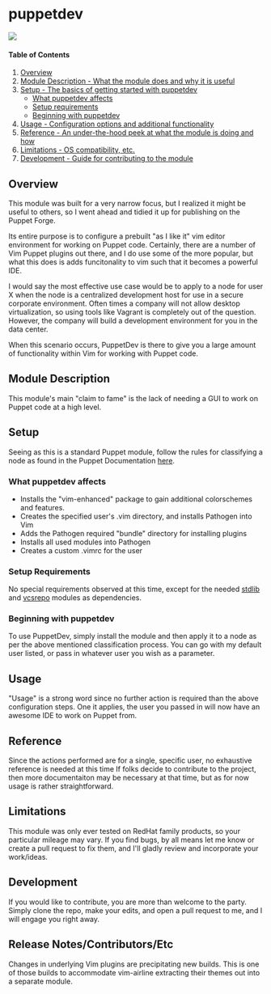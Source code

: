 # puppetdev
![](https://travis-ci.org/cvquesty/puppetdev.svg?branch=development)
#### Table of Contents

1. [Overview](#overview)
2. [Module Description - What the module does and why it is useful](#module-description)
3. [Setup - The basics of getting started with puppetdev](#setup)
    * [What puppetdev affects](#what-puppetdev-affects)
    * [Setup requirements](#setup-requirements)
    * [Beginning with puppetdev](#beginning-with-puppetdev)
4. [Usage - Configuration options and additional functionality](#usage)
5. [Reference - An under-the-hood peek at what the module is doing and how](#reference)
5. [Limitations - OS compatibility, etc.](#limitations)
6. [Development - Guide for contributing to the module](#development)

## Overview

This module was built for a very narrow focus, but I realized it might be useful to others, so I went ahead and tidied it up for publishing on the Puppet Forge.

Its entire purpose is to configure a prebuilt "as I like it" vim editor environment for working on Puppet code.  Certainly, there are a number of Vim Puppet plugins out there, and I do use some of the more popular, but what this does is adds funcitonality to vim such that it becomes a powerful IDE.

I would say the most effective use case would be to apply to a node for user X when the node is a centralized development host for use in a secure corporate environment.  Often times a company will not allow desktop virtualization, so using tools like Vagrant is completely out of the question.  However, the company will build a development environment for you in the data center.

When this scenario occurs, PuppetDev is there to give you a large amount of functionality within Vim for working with Puppet code.

## Module Description

This module's main "claim to fame" is the lack of needing a GUI to work on Puppet code at a high level.

## Setup

Seeing as this is a standard Puppet module, follow the rules for classifying a node as found in the Puppet Documentation [here](http://docs.puppetlabs.com/pe/latest/console_classes_groups_getting_started.html).

### What puppetdev affects

* Installs the "vim-enhanced" package to gain additional colorschemes and features.
* Creates the specified user's .vim directory, and installs Pathogen into Vim
* Adds the Pathogen required "bundle" directory for installing plugins
* Installs all used modules into Pathogen
* Creates a custom .vimrc for the user

### Setup Requirements

No special requirements observed at this time, except for the needed [stdlib](https://forge.puppetlabs.com/puppetlabs/stdlib) and [vcsrepo](https://forge.puppetlabs.com/puppetlabs/vcsrepo) modules as dependencies.

### Beginning with puppetdev

To use PuppetDev, simply install the module and then apply it to a node as per the above mentioned classification process.  You can go with my default user listed, or pass in whatever user you wish as a parameter.

## Usage

"Usage" is a strong word since no further action is required than the above configuration steps.  One it applies, the user you passed in will now have an awesome IDE to work on Puppet from.

## Reference

Since the actions performed are for a single, specific user, no exhaustive reference is needed at this time  If folks decide to contribute to the project, then more documentaiton may be necessary at that time, but as for now usage is rather straightforward.

## Limitations

This module was only ever tested on RedHat family products, so your particular mileage may vary.  If you find bugs, by all means let me know or create a pull request to fix them, and I'll gladly review and incorporate your work/ideas.

## Development

If you would like to contribute, you are more than welcome to the party.  Simply clone the repo, make your edits, and open a pull request to me, and I will engage you right away.

## Release Notes/Contributors/Etc

Changes in underlying Vim plugins are precipitating new builds.  This is one of those builds to accommodate vim-airline extracting their themes out into a separate module.
